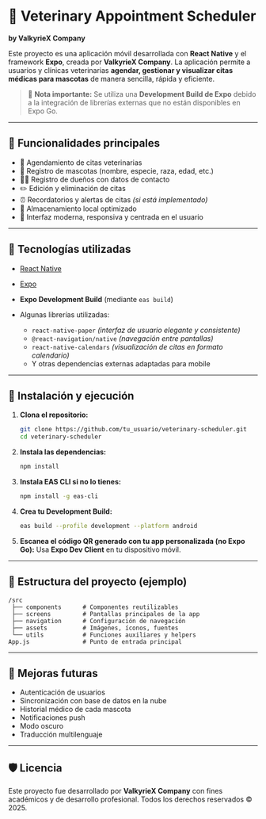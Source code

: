 # 🐾 Veterinary Appointment Scheduler

**by ValkyrieX Company**

Este proyecto es una aplicación móvil desarrollada con **React Native** y el framework **Expo**, creada por **ValkyrieX Company**. La aplicación permite a usuarios y clínicas veterinarias **agendar, gestionar y visualizar citas médicas para mascotas** de manera sencilla, rápida y eficiente.

> 🚧 **Nota importante:** Se utiliza una **Development Build de Expo** debido a la integración de librerías externas que no están disponibles en Expo Go.

---

## 📱 Funcionalidades principales

* 📅 Agendamiento de citas veterinarias
* 🐶 Registro de mascotas (nombre, especie, raza, edad, etc.)
* 👨‍⚕️ Registro de dueños con datos de contacto
* ✏️ Edición y eliminación de citas
* ⏰ Recordatorios y alertas de citas *(si está implementado)*
* 💾 Almacenamiento local optimizado
* 🎨 Interfaz moderna, responsiva y centrada en el usuario

---

## 🚀 Tecnologías utilizadas

* [React Native](https://reactnative.dev/)
* [Expo](https://expo.dev/)
* **Expo Development Build** (mediante `eas build`)
* Algunas librerías utilizadas:

  * `react-native-paper` *(interfaz de usuario elegante y consistente)*
  * `@react-navigation/native` *(navegación entre pantallas)*
  * `react-native-calendars` *(visualización de citas en formato calendario)*
  * Y otras dependencias externas adaptadas para mobile

---

## 🔧 Instalación y ejecución

1. **Clona el repositorio:**

   ```bash
   git clone https://github.com/tu_usuario/veterinary-scheduler.git
   cd veterinary-scheduler
   ```

2. **Instala las dependencias:**

   ```bash
   npm install
   ```

3. **Instala EAS CLI si no lo tienes:**

   ```bash
   npm install -g eas-cli
   ```

4. **Crea tu Development Build:**

   ```bash
   eas build --profile development --platform android
   ```

5. **Escanea el código QR generado con tu app personalizada (no Expo Go):**
   Usa **Expo Dev Client** en tu dispositivo móvil.

---

## 📁 Estructura del proyecto (ejemplo)

```
/src
 ├── components      # Componentes reutilizables
 ├── screens         # Pantallas principales de la app
 ├── navigation      # Configuración de navegación
 ├── assets          # Imágenes, íconos, fuentes
 └── utils           # Funciones auxiliares y helpers
App.js               # Punto de entrada principal
```

---

## 🔮 Mejoras futuras

* Autenticación de usuarios
* Sincronización con base de datos en la nube
* Historial médico de cada mascota
* Notificaciones push
* Modo oscuro
* Traducción multilenguaje

---

## 🛡️ Licencia

Este proyecto fue desarrollado por **ValkyrieX Company** con fines académicos y de desarrollo profesional.
Todos los derechos reservados © 2025.
